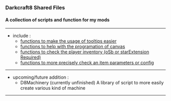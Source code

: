 ### Darkcraft8 Shared Files</br>
#### A collection of scripts and function for my mods

---

- include : </br>
  - [functions to make the usage of tooltips easier][tooltipDoc]
  - [functions to help with the programation of canvas][canvasDoc]
  - [functions to check the player inventory (oSb or starExtension Required)][invDoc]
  - [functions to more precisely check an item parameters or config][itemDoc]

---

- upcoming/future addition : 
  - D8Machinery (currently unfinished)
  A library of script to more easily create various kind of machine 

---

[tooltipDoc]: /shared/darkcraft8/_doc/tooltipUtil.md 'click here to go to documentation'
[canvasDoc]: /shared/darkcraft8/_doc/canvasUtil/main.md 'click here to go to documentation'
[invDoc]: /shared/darkcraft8/_doc/inventoryUtil.md 'click here to go to documentation'
[itemDoc]: /shared/darkcraft8/_doc/itemUtil.md 'click here to go to documentation'

[developer]: D8Shared_license.md "Darkcraft8"
